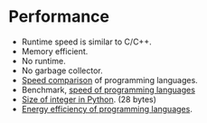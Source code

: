 # Performance

* Runtime speed is similar to C/C++.
* Memory efficient.
* No runtime.
* No garbage collector.
* [Speed comparison](https://github.com/niklas-heer/speed-comparison) of programming languages.
* Benchmark, [speed of programming languages](https://benchmarksgame-team.pages.debian.net/benchmarksgame/box-plot-summary-charts.html)
* [Size of integer in Python](https://python.code-maven.com/size-of-integer-in-python). (28 bytes)
* [Energy efficiency of programming languages](https://thenewstack.io/which-programming-languages-use-the-least-electricity/).

